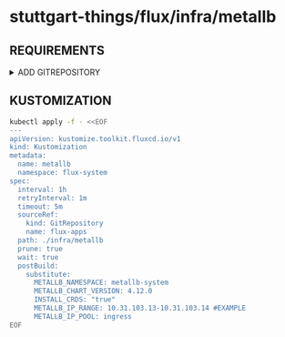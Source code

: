 # stuttgart-things/flux/infra/metallb

## REQUIREMENTS

<details><summary>ADD GITREPOSITORY</summary>

```bash
kubectl apply -f - <<EOF
apiVersion: source.toolkit.fluxcd.io/v1
kind: GitRepository
metadata:
  name: flux-apps
  namespace: flux-system
spec:
  interval: 1m0s
  ref:
    branch: feature/add-cert-manager
  url: https://github.com/stuttgart-things/flux.git
EOF
```

</details>

## KUSTOMIZATION

```bash
kubectl apply -f - <<EOF
---
apiVersion: kustomize.toolkit.fluxcd.io/v1
kind: Kustomization
metadata:
  name: metallb
  namespace: flux-system
spec:
  interval: 1h
  retryInterval: 1m
  timeout: 5m
  sourceRef:
    kind: GitRepository
    name: flux-apps
  path: ./infra/metallb
  prune: true
  wait: true
  postBuild:
    substitute:
      METALLB_NAMESPACE: metallb-system
      METALLB_CHART_VERSION: 4.12.0
      INSTALL_CRDS: "true"
      METALLB_IP_RANGE: 10.31.103.13-10.31.103.14 #EXAMPLE
      METALLB_IP_POOL: ingress
EOF
```
